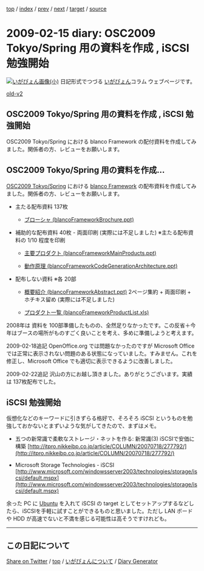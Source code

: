 [top](../index.html) 
 / [index](index.html) 
 / [prev](ig090214.html) 
 / [next](ig090218.html) 
 / [target](https://igapyon.github.io/diary/2009/ig090215.html) 
 / [source](https://github.com/igapyon/diary/blob/gh-pages/2009/ig090215.src.md) 

2009-02-15 diary: OSC2009 Tokyo/Spring 用の資料を作成 , iSCSI 勉強開始
=====================================================================================================
[![いがぴょん画像(小)](https://igapyon.github.io/diary/images/iga200306s.jpg "いがぴょん")](https://igapyon.github.io/diary/memo/memoigapyon.html) 日記形式でつづる [いがぴょん](https://igapyon.github.io/diary/memo/memoigapyon.html)コラム ウェブページです。

[old-v2](ig090215-orig.html)

## OSC2009 Tokyo/Spring 用の資料を作成 , iSCSI 勉強開始

OSC2009 Tokyo/Spring における blanco Framework の配付資料を作成してみました。関係者の方、レビューをお願いします。


## OSC2009 Tokyo/Spring 用の資料を作成…

[OSC2009 Tokyo/Spring](http://www.ospn.jp/osc2009-spring/) における [blanco Framework](http://www.igapyon.jp/blanco/blanco.ja.html) の配布資料を作成してみました。関係者の方、レビューをお願いします。

* 主たる配布資料
  137枚
  
  * [ブローシャ (blancoFrameworkBrochure.ppt)](http://svn.sourceforge.jp/view/blancoMisc/trunk/doc/blancoFrameworkBrochure.ppt?view=co&root=blancofw)
  

  
* 補助的な配布資料
  40枚 - 両面印刷 (実際には不足しました)
  ※主たる配布資料の 1/10 程度を印刷
  
  * [主要プロダクト (blancoFrameworkMainProducts.ppt)](http://svn.sourceforge.jp/view/blancoMisc/trunk/doc/blancoFrameworkMainProducts.ppt?view=co&root=blancofw)
    
  * [動作原理 (blancoFrameworkCodeGenerationArchitecture.ppt)](http://svn.sourceforge.jp/view/blancoMisc/trunk/doc/blancoFrameworkCodeGenerationArchitecture.ppt?view=co&root=blancofw)
  

  
* 配布しない資料
  ※各 20部
  
  * [概要紹介 (blancoFrameworkAbstract.ppt)](http://svn.sourceforge.jp/view/blancoMisc/trunk/doc/blancoFrameworkAbstract.ppt?view=co&root=blancofw)
    2ページ集約 + 両面印刷 + ホチキス留め (実際には不足しました)
    
  * [プロダクト一覧 (blancoFrameworkProductList.xls)](http://svn.sourceforge.jp/view/blancoMisc/trunk/doc/blancoFrameworkProductList.xls?view=co&root=blancofw)
  

2008年は 資料を 100部準備したものの、全然足りなかったです。この反省＋今年はブースの場所がものすごく良いことを考え、多めに準備しようと考えます。

2009-02-18追記 OpenOffice.org では問題なかったのですが Microsoft Office では正常に表示されない問題のある状態になっていました。すみません。これを修正し、Microsoft
Office でも適切に表示できるように改善しました。

2009-02-22追記 沢山の方にお越し頂きました。ありがとうございます。実績は 137枚配布でした。

## iSCSI 勉強開始

仮想化などのキーワードに引きずらる格好で、そろそろ iSCSI というものを勉強しておかないとまずいような気がしてきたので、まずはメモ。

* 五つの新常識で柔軟なストレージ・ネットを作る: 新常識(3) iSCSIで安価に構築
  [http://itpro.nikkeibp.co.jp/article/COLUMN/20070718/277792/](http://itpro.nikkeibp.co.jp/article/COLUMN/20070718/277792/)
  
* Microsoft Storage Technologies - iSCSI
  [http://www.microsoft.com/windowsserver2003/technologies/storage/iscsi/default.mspx](http://www.microsoft.com/windowsserver2003/technologies/storage/iscsi/default.mspx)

余った PC に [Ubuntu](http://www.igapyon.jp/igapyon/diary/keyword/ubuntu.html) を入れて iSCSI の target としてセットアップするなどしたら、iSCSIを手軽に試すことができるものと思いました。ただし LAN ボードや HDD が高速でないと不満を感じる可能性は高そうですけれども。


----------------------------------------------------------------------------------------------------

## この日記について

[Share on Twitter](https://twitter.com/intent/tweet?hashtags=igapyon%2Cdiary%2C%E3%81%84%E3%81%8C%E3%81%B4%E3%82%87%E3%82%93&text=OSC2009+Tokyo%2FSpring+%E7%94%A8%E3%81%AE%E8%B3%87%E6%96%99%E3%82%92%E4%BD%9C%E6%88%90+%2C+iSCSI+%E5%8B%89%E5%BC%B7%E9%96%8B%E5%A7%8B&url=https%3A%2F%2Figapyon.github.io%2Fdiary%2F2009%2Fig090215.html) / [top](../index.html) / [いがぴょんについて](https://igapyon.github.io/diary/memo/memoigapyon.html) / [Diary Generator](https://github.com/igapyon/igapyonv3)
